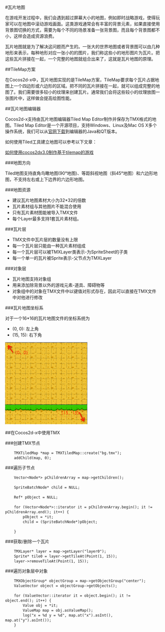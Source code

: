 #瓦片地图

在游戏开发过程中，我们会遇到超过屏幕大小的地图，例如即时战略游戏，使得玩家可以在地图中滚动游戏画面。这类游戏通常会有丰富的背景元素，如果直接使用背景图切换的方式，需要为每个不同的场景准备一张背景图，而且每个背景图都不小，这样会造成资源浪费。

瓦片地图就是为了解决这问题而产生的。一张大的世界地图或者背景图可以由几种地形来表示，每种地形对应一张小的的图片，我们称这些小的地形图片为瓦片。把这些瓦片拼接在一起，一个完整的地图就组合出来了，这就是瓦片地图的原理。

##TileMap方案

在Cocos2d-x中，瓦片地图实现的是TileMap方案，TileMap要求每个瓦片占据地图上一个四边形或六边形的区域。把不同的瓦片拼接在一起，就可以组成完整的地图了。我们需要很多较小的纹理来创建瓦片。通常我们会将这些较小的纹理放图一张图片中，这样做会提高绘图性能。

##瓦片地图编辑器

Cocos2d-x支持由瓦片地图编辑器Tiled Map Editor制作并保存为TMX格式的地图。Tiled Map Editor是一个开源项目，支持Windows、Linux及Mac OS X多个操作系统，我们可以从[官网下载](http://www.mapeditor.org/)到编辑器的Java和QT版本。

如何使用Tiled工具建立地图可以参考以下文章：

[如何使用cocos2dx3.0制作基于tilemap的游戏](https://github.com/chukong/cocos-docs/blob/master/tutorial/framework/native/how-to-make-a-tile-based-game-with-cocos2d/part1/zh.md)

###地图方向

Tiled地图支持直角鸟瞰地图(90°地图)、等距斜视地图（斜45°地图）和六边形地图，不支持左右或上下边界的六边形地图。

###地图资源

- 建议瓦片地图素材大小为32*32的倍数
- 瓦片素材组与其他图片不能混合使用
- 只有瓦片素材图能被导入TMX文件
- 每个Layer最多支持1套瓦片素材组。

###瓦片层

- TMX文件中瓦片层的数量没有上限
- 每一个瓦片层只能由一种瓦片素材组成
- 每一个瓦片层可以被TMXLayer类表示-为SpriteSheet的子类
- 每一个单一的瓦片被Sprite表示-父节点为TMXLayer

###对象层

- 瓦片地图支持对象组
- 用来添加除背景以外的游戏元素-道具、障碍物等
- 对象组中的对象在TMX文件中以键值对形式存在，因此可以直接在TMX文件中对他进行修改

###瓦片地图坐标系

对于一个16*16的瓦片地图文件的坐标系统为

- (0, 0): 左上角
- (15, 15): 右下角

![tiledmap](res/tiledmap.png)


##在Cocos2d-x中使用TMX

###创建TMX节点

```
	TMXTiledMap *map = TMXTiledMap::create("bg.tmx");
    addChild(map, 0);
```

###遍历子节点
```
    Vector<Node*> pChildrenArray = map->getChildren();
    
    SpriteBatchNode* child = NULL;
    
    Ref* pObject = NULL;
    
    for (Vector<Node*>::iterator it = pChildrenArray.begin(); it != pChildrenArray.end(); it++) {
        pObject = *it;
        child = (SpriteBatchNode*)pObject;
        
    }
```

###获取/删除一个瓦片

```
	TMXLayer* layer = map->getLayer("layer0");
    Sprite* tile0 = layer->getTileAt(Point(1, 15));
    layer->removeTileAt(Point(1, 15));
```

###遍历对象层中对象

```
	TMXObjectGroup* objectGroup = map->getObjectGroup("center");
    ValueVector object = objectGroup->getObjects();
    
    for (ValueVector::iterator it = object.begin(); it != object.end(); it++) {
        Value obj = *it;
        ValueMap map = obj.asValueMap();
        log("x = %d y = %d", map.at("x").asInt(), map.at("y").asInt());
    }
```